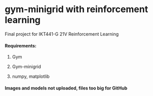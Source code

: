 # gym-minigrid with reinforcement learning

Final project for IKT441-G 21V Reinforcement Learning


#### Requirements:
1. Gym

2. Gym-minigrid

3. numpy, matplotlib


#### Images and models not uploaded, files too big for GitHub